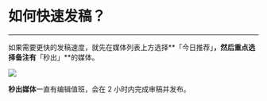 # 如何快速发稿？

---
如果需要更快的发稿速度，就先在媒体列表上方选择**「今日推荐」**，然后重点选择备注有**「秒出」**的媒体。

![](http://tc.seoipo.com/20180630190536.png)

**秒出媒体**一直有编辑值班，会在 2 小时内完成审稿并发布。

